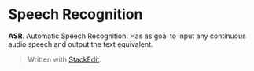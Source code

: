 
# Speech Recognition

**ASR**. Automatic Speech Recognition. Has as goal to input any continuous audio speech and output the text equivalent.

> Written with [StackEdit](https://stackedit.io/).
<!--stackedit_data:
eyJoaXN0b3J5IjpbMjU2MzY2MTc5XX0=
-->
